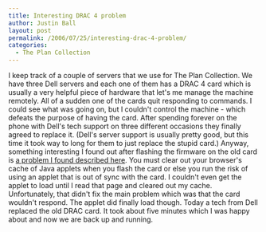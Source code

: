 ```yaml
---
title: Interesting DRAC 4 problem
author: Justin Ball
layout: post
permalink: /2006/07/25/interesting-drac-4-problem/
categories:
  - The Plan Collection
---
```


I keep track of a couple of servers that we use for The Plan Collection. We have three Dell servers and each one of them has a DRAC 4 card which is usually a very helpful piece of hardware that let's me manage the machine remotely. All of a sudden one of the cards quit responding to commands. I could see what was going on, but I couldn't control the machine - which defeats the purpose of having the card. After spending forever on the phone with Dell's tech support on three different occasions they finally agreed to replace it. (Dell's server support is usually pretty good, but this time it took way to long for them to just replace the stupid card.) Anyway, something interesting I found out after flashing the firmware on the old card is [a problem I found described here][1]. You must clear out your browser's cache of Java applets when you flash the card or else you run the risk of using an applet that is out of sync with the card. I couldn't even get the applet to load until I read that page and cleared out my cache. Unfortunately, that didn't fix the main problem which was that the card wouldn't respond. The applet did finally load though. Today a tech from Dell replaced the old DRAC card. It took about five minutes which I was happy about and now we are back up and running.

 [1]: http://lists.us.dell.com/pipermail/linux-poweredge/2005-December/023718.html